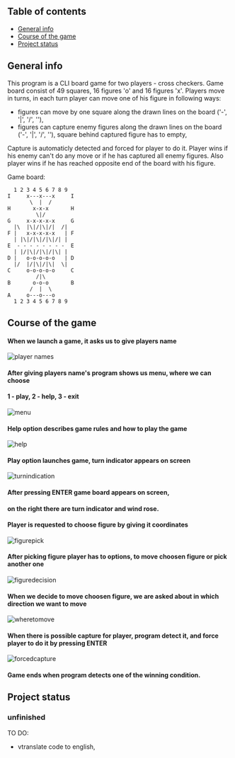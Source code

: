 ## Table of contents
* [General info](#general-info)
* [Course of the game](#course-of-the-game)
* [Project status](#project-status) 


## General info
This program is a CLI board game for two players - cross checkers.
Game board consist of 49 squares, 16 figures 'o' and 16 figures 'x'.
Players move in turns, in each turn player can move one of his figure in following ways:
* figures can move by one square along the drawn lines on the board ('-', '|', '/', '\'),
* figures can capture enemy figures along the drawn lines on the board ('-', '|', '/', '\'),
  square behind captured figure has to empty,
  
Capture is automaticly detected and forced for player to do it.
Player wins if his enemy can't do any move or if he has captured all enemy figures.
Also player wins if he has reached opposite end of the board with his figure.


Game board:
```
  1 2 3 4 5 6 7 8 9
I     x---x---x     I
       \  |  /
H       x-x-x       H
         \|/   
G     x-x-x-x-x     G 
  |\  |\|/|\|/|  /|
F |   x-x-x-x-x   | F
  | |\|/|\|/|\|/| | 
E  - - - - - - - -  E
  | |/|\|/|\|/|\| | 
D |   o-o-o-o-o   | D
  |/  |/|\|/|\|  \|
C     o-o-o-o-o     C 
         /|\
B       o-o-o       B 
       /  |  \ 
A     o---o---o
  1 2 3 4 5 6 7 8 9	   
```

## Course of the game

#### When we launch a game, it asks us to give players name
![player names](/img/playernames.png)

#### After giving players name's program shows us menu, where we can choose
#### 1 - play, 2 - help, 3 - exit
![menu](/img/menu.png)

#### Help option describes game rules and how to play the game
![help](/img/help.png)

#### Play option launches game, turn indicator appears on screen
![turnindication](/img/turnindication.png)

#### After pressing ENTER game board appears on screen,
#### on the right there are turn indicator and wind rose.
#### Player is requested to choose figure by giving it coordinates
![figurepick](/img/figurepick.png)

#### After picking figure player has to options, to move choosen figure or pick another one
![figuredecision](/img/figuredecision.png)

#### When we decide to move choosen figure, we are asked about in which direction we want to move
![wheretomove](/img/wheretomove.png)


#### When there is possible capture for player, program detect it, and force player to do it by pressing ENTER
![forcedcapture](/img/forcedcapture.png)

#### Game ends when program detects one of the winning condition.

## Project status
### unfinished
TO DO:
* vtranslate code to english,